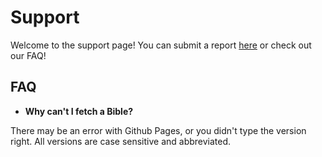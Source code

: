 # Support
Welcome to the support page! You can submit a report [here](MLGHerobrine.github.io/report) or check out our FAQ!
## FAQ
- **Why can't I fetch a Bible?**

There may be an error with Github Pages, or you didn't type the version right. All versions are case sensitive and abbreviated.
